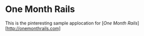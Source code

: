 # One Month Rails

This is the pinteresting sample applocation for [*One Month Rails*][http://onemonthrails.com]
